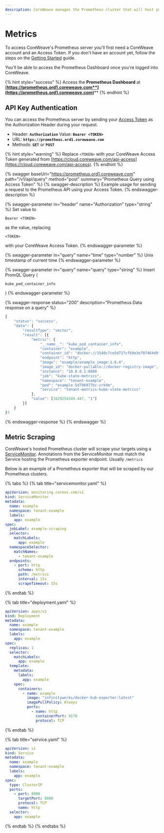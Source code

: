 ```yaml
---
description: CoreWeave manages the Prometheus cluster that will host your metrics.
---
```


# Metrics

To access CoreWeave's Prometheus server you'll first need a CoreWeave account and an Access Token. If you don't have an account yet, follow the steps on the [Getting Started](../getting-started.md) guide.&#x20;

You'll be able to access the Prometheus Dashboard once you're logged into CoreWeave.

{% hint style="success" %}
Access the **Prometheus Dashboard** at [**https://prometheus.ord1.coreweave.com**](https://prometheus.ord1.coreweave.com)****
{% endhint %}

## API Key Authentication

You can access the Prometheus server by sending your [Access Token](../getting-started.md#obtain-access-credentials) as the Authorization Header during your request.&#x20;

* Header: **`Authorization`** Value: **`Bearer <TOKEN>`**
* URL: **`https://prometheus.ord1.coreweave.com`**
* Methods: **`GET`** or **`POST`**

{% hint style="warning" %}
&#x20;Replace `<TOKEN>` with your CoreWeave Access Token generated from [https://cloud.coreweave.com/api-access](https://cloud.coreweave.com/api-access).
{% endhint %}

{% swagger baseUrl="https://prometheus.ord1.coreweave.com" path="/v1/api/query" method="post" summary="Prometheus Query using Access Token" %}
{% swagger-description %}
Example usage for sending a request to the Prometheus API using your Access Token.
{% endswagger-description %}

{% swagger-parameter in="header" name="Authorization" type="string" %}
Set value to 

`Bearer <TOKEN>`

 as the value, replacing 

`<TOKEN>`

 with your CoreWeave Access Token.
{% endswagger-parameter %}

{% swagger-parameter in="query" name="time" type="number" %}
Unix timestamp of current time
{% endswagger-parameter %}

{% swagger-parameter in="query" name="query" type="string" %}
Insert PromQL Query (

`kube_pod_container_info`

)
{% endswagger-parameter %}

{% swagger-response status="200" description="Prometheus Data response on a query" %}
```javascript
{
	"status": "success",
	"data": {
		"resultType": "vector",
		"result": [{
			"metric": {
				"__name__": "kube_pod_container_info",
				"container": "example",
				"container_id": "docker://1548c7ce5d717cfb9e3e797464d9fe4fbda0cea6f324fda8b9b64b2f5fd44e2f",
				"endpoint": "http",
				"image": "example/example_image:1.6.4",
				"image_id": "docker-pullable://docker-registry-image",
				"instance": "10.0.0.1:8080
				"job": "kube-state-metrics",
				"namespace": "tenant-example",
				"pod": "example-5d796977bc-crk9m",
				"service": "tenant-metrics-kube-state-metrics"
			},
			"value": [1629254349.447, "1"]
		}]
	}
}3
```
{% endswagger-response %}
{% endswagger %}

## Metric Scraping

CoreWeave's hosted Prometheus cluster will scrape your targets using a [ServiceMonitor](https://github.com/prometheus-operator/prometheus-operator/blob/master/Documentation/user-guides/getting-started.md). Annotations from the ServiceMonitor must match the Service hosting the Prometheus exporter endpoint. Usually `/metrics`

Below is an example of a Prometheus exporter that will be scraped by our Prometheus clusters.

{% tabs %}
{% tab title="servicemonitor.yaml" %}
```yaml
apiVersion: monitoring.coreos.com/v1
kind: ServiceMonitor
metadata:
  name: example
  namespace: tenant-example
  labels:
    app: example
spec:
  jobLabel: example-scraping
  selector:
    matchLabels:
      app: example
  namespaceSelector:
    matchNames:
      - tenant-example
  endpoints:
    - port: http
      scheme: http
      path: /metrics
      interval: 15s
      scrapeTimeout: 15s
```
{% endtab %}

{% tab title="deployment.yaml" %}
```yaml
apiVersion: apps/v1
kind: Deployment
metadata:
  name: example
  namespace: tenant-example
  labels:
    app: example
spec:
  replicas: 1
  selector:
    matchLabels:
      app: example
  template:
    metadata:
      labels:
        app: example
    spec:
      containers:
        - name: example
          image: "infinityworks/docker-hub-exporter:latest"
          imagePullPolicy: Always
          ports:
            - name: http
              containerPort: 9170
              protocol: TCP

```
{% endtab %}

{% tab title="service.yaml" %}
```yaml
apiVersion: v1
kind: Service
metadata:
  name: example
  namespace: tenant-example
  labels:
    app: example
spec:
  type: ClusterIP
  ports:
    - port: 8080
      targetPort: 8080
      protocol: TCP
      name: http
  selector:
    app: example

```
{% endtab %}
{% endtabs %}

